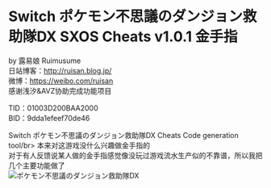 # Switch ポケモン不思議のダンジョン救助隊DX SXOS Cheats v1.0.1 金手指
by 露易娘 Ruimusume</br>
日站博客：http://ruisan.blog.jp/</br>
微博：https://weibo.com/ruisan</br>
感谢浅汐&AVZ协助完成功能项目</br>

TID：01003D200BAA2000</br>
BID：9dda1efeef70de46</br>

Switch ポケモン不思議のダンジョン救助隊DX Cheats Code  generation tool/br>
本来对这游戏没什么兴趣做金手指的</br>
对于有人反馈说某人做的金手指感觉像没玩过游戏流水生产似的不靠谱，所以我把几个主要功能做了</br>
<img src="https://i.imgur.com/dXAjY53.jpg" alt="ポケモン不思議のダンジョン救助隊DX" />
